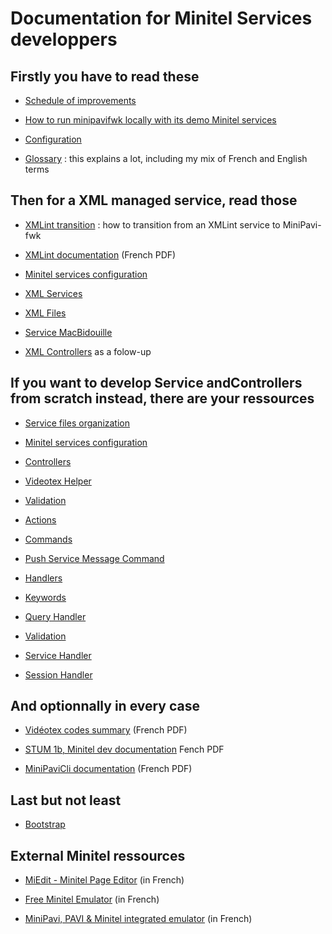 # Documentation for Minitel Services developpers


## Firstly you have to read these

- [Schedule of improvements](./Schedule.md)

- [How to run minipavifwk locally with its demo Minitel services](./Local-execution.md)

- [Configuration](./Configurations.md)

- [Glossary](./Glossary.md) : this explains a lot, including my mix of French and English terms


## Then for a XML managed service, read those

- [XMLint transition](./XMLint-transition.md) : how to transition from an XMLint service to MiniPavi-fwk

- [XMLint documentation](https://raw.githubusercontent.com/ludosevilla/minipaviCli/master/XMLint/XMLint-doc.pdf) (French PDF)

- [Minitel services configuration](./Configurations.md)

- [XML Services](./XML-services.md)

- [XML Files](./XML-files.md)

- [Service MacBidouille](./Service-macbidouille.md)

- [XML Controllers](./XML-controllers.md) as a folow-up



## If you want to develop Service andControllers from scratch instead, there are your ressources

- [Service files organization](./Service-files-organization.md)

- [Minitel services configuration](./Configurations.md)

- [Controllers](./Controllers.md)

- [Videotex Helper](./Videotex-helper.md)

- [Validation](./Validation.md)

- [Actions](./Actions.md)

- [Commands](./Cmds.md)

- [Push Service Message Command](./PushServiceMsg.md)

- [Handlers](./Handlers.md)

- [Keywords](./Keywords.md)

- [Query Handler](./Query-handler.md)

- [Validation](./Validation.md)

- [Service Handler](./Service-handler.md)

- [Session Handler](./Session-handler.md)


## And optionnally in every case

- [Vidéotex codes summary](https://www.minipavi.fr/videotex-codes.pdf) (French PDF)

- [STUM 1b, Minitel dev documentation](https://www.minipavi.fr/stum1b.pdf) Fench PDF

- [MiniPaviCli documentation](https://github.com/ludosevilla/minipaviCli/blob/main/MiniPaviCli-doc.pdf) (French PDF)


## Last but not least

- [Bootstrap](./Bootstrap.md)


## External Minitel ressources

- [MiEdit - Minitel Page Editor](https://minitel.cquest.org/) (in French)

- [Free Minitel Emulator](https://www.minipavi.fr/emulminitel/indexws.php) (in French)

- [MiniPavi, PAVI & Minitel integrated emulator](https://www.minipavi.fr/) (in French)

